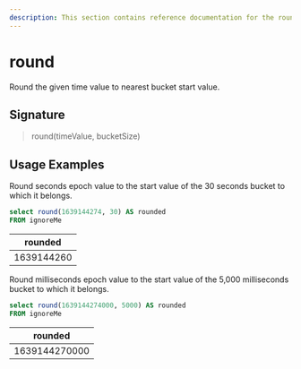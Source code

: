```yaml
---
description: This section contains reference documentation for the round function.
---
```


# round

Round the given time value to nearest bucket start value.

## Signature

> round(timeValue, bucketSize)

## Usage Examples

Round seconds epoch value to the start value of the 30 seconds bucket to which it belongs.

```sql
select round(1639144274, 30) AS rounded
FROM ignoreMe
```

| rounded    |
| ---------- |
| 1639144260 |

Round milliseconds epoch value to the start value of the 5,000 milliseconds bucket to which it belongs.

```sql
select round(1639144274000, 5000) AS rounded
FROM ignoreMe
```

| rounded       |
| ------------- |
| 1639144270000 |
